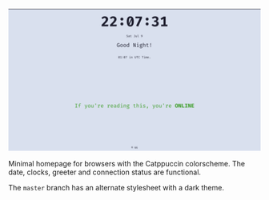 ![Dark Theme](screenshot1.png)

Minimal homepage for browsers with the Catppuccin colorscheme. The date, clocks,
greeter and connection status are functional.

The `master` branch has an alternate stylesheet with a dark theme.

